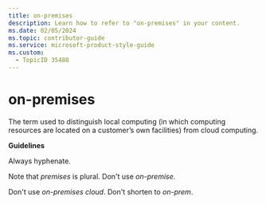 ```yaml
---
title: on-premises
description: Learn how to refer to "on-premises" in your content.
ms.date: 02/05/2024
ms.topic: contributor-guide
ms.service: microsoft-product-style-guide
ms.custom:
  - TopicID 35488
---
```



# on-premises

The term used to distinguish local computing (in which computing resources are located on a customer’s own facilities) from cloud computing.

**Guidelines**

Always hyphenate.

Note that *premises* is plural. Don't use *on-premise*. 

Don't use *on-premises cloud*. Don't shorten to *on-prem*.

